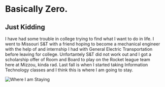 # Basically Zero. 

## Just Kidding

I have had some trouble in college trying to find what I want to do in life. I went to Missouri S&T with a friend hoping to become a mechanical engineer with the help of and internship I had with General Electric Transportation before leaving for college.  Unfortantely S&T did not work out and I got a scholarship offer of Room and Board to play on the Rocket league team here at Mizzou, kinda rad. Last fall is when I started taking Information Technology classes and I think this is where I am going to stay.

![Where I am Staying](https://i0.wp.com/marketbusinessnews.com/wp-content/uploads/2018/11/Information-Technology.jpg?w=1044&ssl=1)
